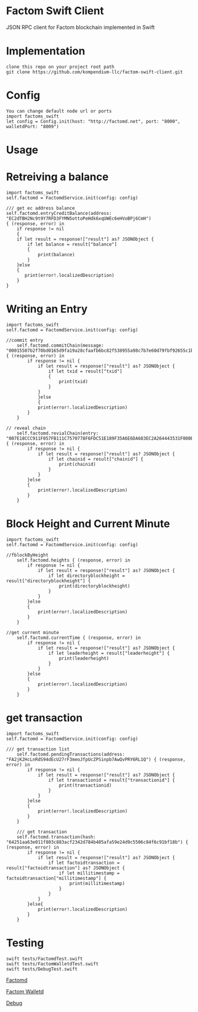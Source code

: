 # Factom Swift Client

JSON RPC client for Factom blockchain implemented in Swift

# Implementation
    clone this repo on your project root path
    git clone https://github.com/kompendium-llc/factom-swift-client.git

# Config
    You can change default node url or ports
    import factoms_swift
    let config = Config.init(host: "http://factomd.net", port: "8000", walletdPort: "8009")

# Usage
# Retreiving a balance
    import factoms_swift
    self.factomd = FactomdService.init(config: config)
    
    /// get ec address balance
    self.factomd.entryCreditBalance(address: "EC2dTBH2Nc9t9Y7RFD3FYMN5ottoPeHdk6xqUWEc6eHVoBPj6CmH") 
    { (response, error) in
        if response != nil 
        {
        if let result = response!["result"] as? JSONObject {
            if let balance = result["balance"] 
            {
                print(balance)
            }
        }else
        {
           print(error!.localizedDescription)
        }
    }
    
# Writing an Entry
    import factoms_swift
    self.factomd = FactomdService.init(config: config)
    
    //commit entry
        self.factomd.commitChain(message: "00015507b2f70bd0165d9fa19a28cfaafb6bc82f538955a98c7b7e60d79fbf92655c1bff1c76466cb3bc3f3cc68d8b2c111f4f24c88d9c031b4124395c940e5e2c5ea496e8aaa2f5c956749fc3eba4acc60fd485fb100e601070a44fcce54ff358d606698547340b3b6a27bcceb6a42d62a3a8d02a6f0d73653215771de243a63ac048a18b59da2946c901273e616bdbb166c535b26d0d446bc69b22c887c534297c7d01b2ac120237086112b5ef34fc6474e5e941d60aa054b465d4d770d7f850169170ef39150b") { (response, error) in
            if response != nil {
                if let result = response!["result"] as? JSONObject {
                    if let txid = result["txid"] 
                    {
                        print(txid)
                    }
                }         
                }else
                {
                print(error!.localizedDescription)
            }
        }
    
    // reveal chain
        self.factomd.revialChain(entry: "007E18CCC911F057FB111C7570778F6FDC51E189F35A6E6DA683EC2A264443531F000E0005746573745A0005746573745A48656C6C6F20466163746F6D21") { (response, error) in
            if response != nil {
                if let result = response!["result"] as? JSONObject {
                    if let chainid = result["chainid"] {
                        print(chainid)
                    }
                }         
            }else
            {
                print(error!.localizedDescription)
            }
        }
    
# Block Height and Current Minute
    import factoms_swift
    self.factomd = FactomdService.init(config: config)
    
    //fblockByHeight
        self.factomd.heights { (response, error) in
            if response != nil {
                if let result = response!["result"] as? JSONObject {
                    if let directoryblockheight = result["directoryblockheight"] {
                        print(directoryblockheight)
                    }
                }            
            }else
            {
                print(error!.localizedDescription)
            }
        }
    
    //get current minute
        self.factomd.currentTime { (response, error) in
            if response != nil {
                if let result = response!["result"] as? JSONObject {
                    if let leaderheight = result["leaderheight"] {
                        print(leaderheight)
                    }
                } 
            }else
            {
                print(error!.localizedDescription)
            }
        }

# get transaction

    import factoms_swift
    self.factomd = FactomdService.init(config: config)
    
    /// get transaction list
        self.factomd.pendingTransactions(address: "FA2jK2HcLnRdS94dEcU27rF3meoJfpUcZPSinpb7AwQvPRY6RL1Q") { (response, error) in
            if response != nil {
                if let result = response!["result"] as? JSONObject {
                    if let transactionid = result["transactionid"] {
                        print(transactionid)
                    }
                }            
            }else
            {
                print(error!.localizedDescription)
            }
        }
        
        /// get transaction
        self.factomd.transaction(hash: "64251aa63e011f803c883acf2342d784b405afa59e24d9c5506c84f6c91bf18b") { (response, error) in
            if response != nil {
                if let result = response!["result"] as? JSONObject {
                    if let factoidtransaction = result["factoidtransaction"] as? JSONObject {
                        if let millitimestamp = factoidtransaction["millitimestamp"] {
                            print(millitimestamp)
                        }
                    }
                }
            }else{
                print(error!.localizedDescription)
            }
        }

# Testing
    swift tests/FactomdTest.swift
    swift tests/FactomWalletdTest.swift
    swift tests/DebugTest.swift
    
[Factomd](factoms-swift/tests/FactomdTest.swift)

[Factom Walletd](factoms-swift/tests/FactomWalletdTest.swift)

[Debug](factoms-swift/tests/DebugTest.swift)
    
    
    
    
    


